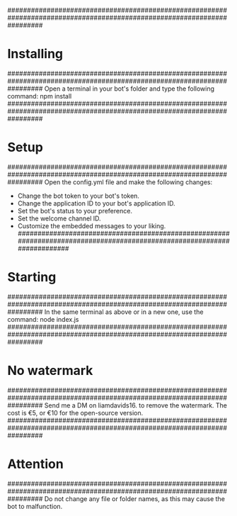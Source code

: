 #########################################################################################################################
#                                                    Installing                                                         #
#########################################################################################################################
Open a terminal in your bot's folder and type the following command:
npm install 
#########################################################################################################################
#                                                    Setup                                                              #
#########################################################################################################################
Open the config.yml file and make the following changes:
- Change the bot token to your bot's token.
- Change the application ID to your bot's application ID.  
- Set the bot's status to your preference.
- Set the welcome channel ID.
- Customize the embedded messages to your liking.
#########################################################################################################################
#                                                    Starting                                                           #
#########################################################################################################################
In the same terminal as above or in a new one, use the command:
node index.js
#########################################################################################################################
#                                                    No watermark                                                       #
#########################################################################################################################
Send me a DM on liamdavids16. to remove the watermark. The cost is €5, or €10 for the open-source version.
#########################################################################################################################
#                                                    Attention                                                          #
#########################################################################################################################
Do not change any file or folder names, as this may cause the bot to malfunction.
